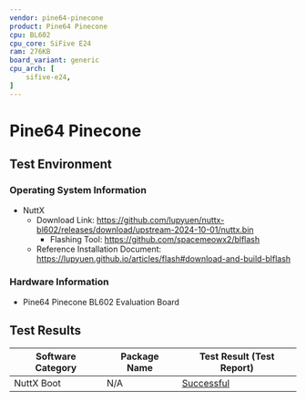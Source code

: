 ```yaml
---
vendor: pine64-pinecone
product: Pine64 Pinecone
cpu: BL602
cpu_core: SiFive E24
ram: 276KB
board_variant: generic
cpu_arch: [
    sifive-e24,
]
---
```


# Pine64 Pinecone

## Test Environment

### Operating System Information

- NuttX
  - Download Link: https://github.com/lupyuen/nuttx-bl602/releases/download/upstream-2024-10-01/nuttx.bin
    - Flashing Tool: https://github.com/spacemeowx2/blflash
  - Reference Installation Document: https://lupyuen.github.io/articles/flash#download-and-build-blflash

### Hardware Information

- Pine64 Pinecone BL602 Evaluation Board

## Test Results

| Software Category | Package Name | Test Result (Test Report) |
| ----------------- | ------------ | ------------------------- |
| NuttX Boot        | N/A          | [Successful][NuttX]       |

[NuttX]: ./NuttX/README.md
